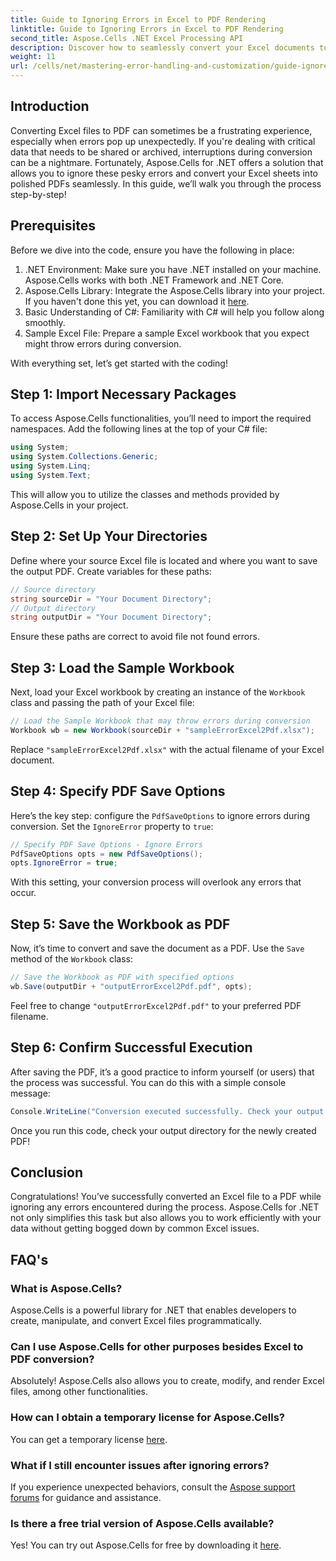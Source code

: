 ```yaml
---
title: Guide to Ignoring Errors in Excel to PDF Rendering
linktitle: Guide to Ignoring Errors in Excel to PDF Rendering
second_title: Aspose.Cells .NET Excel Processing API
description: Discover how to seamlessly convert your Excel documents to PDF using Aspose.Cells for .NET while bypassing errors during the conversion process. This step-by-step guide provides clear instructions and essential code snippets.
weight: 11
url: /cells/net/mastering-error-handling-and-customization/guide-ignore-errors-in-excel/
---
```

## Introduction

Converting Excel files to PDF can sometimes be a frustrating experience, especially when errors pop up unexpectedly. If you're dealing with critical data that needs to be shared or archived, interruptions during conversion can be a nightmare. Fortunately, Aspose.Cells for .NET offers a solution that allows you to ignore these pesky errors and convert your Excel sheets into polished PDFs seamlessly. In this guide, we’ll walk you through the process step-by-step!

## Prerequisites

Before we dive into the code, ensure you have the following in place:

1. .NET Environment: Make sure you have .NET installed on your machine. Aspose.Cells works with both .NET Framework and .NET Core.
2. Aspose.Cells Library: Integrate the Aspose.Cells library into your project. If you haven't done this yet, you can download it [here](https://releases.aspose.com/cells/net/).
3. Basic Understanding of C#: Familiarity with C# will help you follow along smoothly.
4. Sample Excel File: Prepare a sample Excel workbook that you expect might throw errors during conversion.

With everything set, let’s get started with the coding!

## Step 1: Import Necessary Packages

To access Aspose.Cells functionalities, you’ll need to import the required namespaces. Add the following lines at the top of your C# file:

```csharp
using System;
using System.Collections.Generic;
using System.Linq;
using System.Text;
```

This will allow you to utilize the classes and methods provided by Aspose.Cells in your project.

## Step 2: Set Up Your Directories

Define where your source Excel file is located and where you want to save the output PDF. Create variables for these paths:

```csharp
// Source directory
string sourceDir = "Your Document Directory";
// Output directory
string outputDir = "Your Document Directory";
```

Ensure these paths are correct to avoid file not found errors.

## Step 3: Load the Sample Workbook

Next, load your Excel workbook by creating an instance of the `Workbook` class and passing the path of your Excel file:

```csharp
// Load the Sample Workbook that may throw errors during conversion
Workbook wb = new Workbook(sourceDir + "sampleErrorExcel2Pdf.xlsx");
```

Replace `"sampleErrorExcel2Pdf.xlsx"` with the actual filename of your Excel document.

## Step 4: Specify PDF Save Options

Here’s the key step: configure the `PdfSaveOptions` to ignore errors during conversion. Set the `IgnoreError` property to `true`:

```csharp
// Specify PDF Save Options - Ignore Errors
PdfSaveOptions opts = new PdfSaveOptions();
opts.IgnoreError = true;
```

With this setting, your conversion process will overlook any errors that occur.

## Step 5: Save the Workbook as PDF

Now, it’s time to convert and save the document as a PDF. Use the `Save` method of the `Workbook` class:

```csharp
// Save the Workbook as PDF with specified options
wb.Save(outputDir + "outputErrorExcel2Pdf.pdf", opts);
```

Feel free to change `"outputErrorExcel2Pdf.pdf"` to your preferred PDF filename.

## Step 6: Confirm Successful Execution

After saving the PDF, it’s a good practice to inform yourself (or users) that the process was successful. You can do this with a simple console message:

```csharp
Console.WriteLine("Conversion executed successfully. Check your output directory for the PDF.");
```

Once you run this code, check your output directory for the newly created PDF!

## Conclusion

Congratulations! You’ve successfully converted an Excel file to a PDF while ignoring any errors encountered during the process. Aspose.Cells for .NET not only simplifies this task but also allows you to work efficiently with your data without getting bogged down by common Excel issues.

## FAQ's

### What is Aspose.Cells?

Aspose.Cells is a powerful library for .NET that enables developers to create, manipulate, and convert Excel files programmatically.

### Can I use Aspose.Cells for other purposes besides Excel to PDF conversion?

Absolutely! Aspose.Cells also allows you to create, modify, and render Excel files, among other functionalities.

### How can I obtain a temporary license for Aspose.Cells?

You can get a temporary license [here](https://purchase.aspose.com/temporary-license/).

### What if I still encounter issues after ignoring errors?

If you experience unexpected behaviors, consult the [Aspose support forums](https://forum.aspose.com/c/cells/9) for guidance and assistance.

### Is there a free trial version of Aspose.Cells available?

Yes! You can try out Aspose.Cells for free by downloading it [here](https://releases.aspose.com/).
